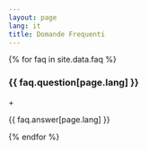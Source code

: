 ```yaml
---
layout: page
lang: it
title: Domande Frequenti
---
```


<div class="faq-container">
  {% for faq in site.data.faq %}
  <div class="faq-item">
    <div class="faq-question" onclick="toggleFaq(this)">
      <h3>{{ faq.question[page.lang] }}</h3>
      <span class="faq-toggle">+</span>
    </div>
    <div class="faq-answer">
      <p>{{ faq.answer[page.lang] }}</p>
    </div>
  </div>
  {% endfor %}
</div>

<script>
function toggleFaq(element) {
  const faqItem = element.parentElement;
  const answer = faqItem.querySelector('.faq-answer');
  const toggle = element.querySelector('.faq-toggle');
  
  faqItem.classList.toggle('active');
  
  if (faqItem.classList.contains('active')) {
    toggle.textContent = '−';
  } else {
    toggle.textContent = '+';
  }
}
</script>